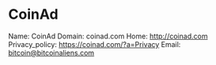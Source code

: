 
# CoinAd

Name: CoinAd
Domain: coinad.com
Home: http://coinad.com
Privacy_policy: https://coinad.com/?a=Privacy
Email: bitcoin@bitcoinaliens.com

